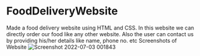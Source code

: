 # FoodDeliveryWebsite
Made a food delivery website using HTML and CSS. In this website we can directly order our food like any other website. Also the user can contact us by providing his/her details like name, phone no. etc
Screenshots of Website
![Screenshot 2022-07-03 001843](https://user-images.githubusercontent.com/108586386/177012978-3d8207b0-b035-41fe-8273-4010dbbbf3f2.png)
